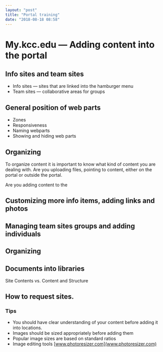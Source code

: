 ```yaml
---
layout: "post"
title: "Portal training"
date: "2018-08-18 08:58"
---
```


# My.kcc.edu — Adding content into the portal

## Info sites and team sites
-   Info sites — sites that are linked into the hamburger menu
-   Team sites — collaborative areas for groups

## General position of web parts
-   Zones
-   Responsiveness
-   Naming webparts
-   Showing and hiding web parts

## Organizing
To organize content it is important to know what kind of content you are dealing with. Are you uploading files, pointing to content, either on the portal or outside the portal.

Are you adding content to the 

## Customizing more info items, adding links and photos

## Managing team sites groups and adding individuals

## Organizing

## Documents into libraries
Site Contents vs. Content and Structure

## How to request sites.

### Tips
-   You should have clear understanding of your content before adding it into locations.
-   Images should be sized appropriately before adding them
-   Popular image sizes are based on standard ratios
-   Image editing tools [www.photoresizer.com](www.photoresizer.com)
